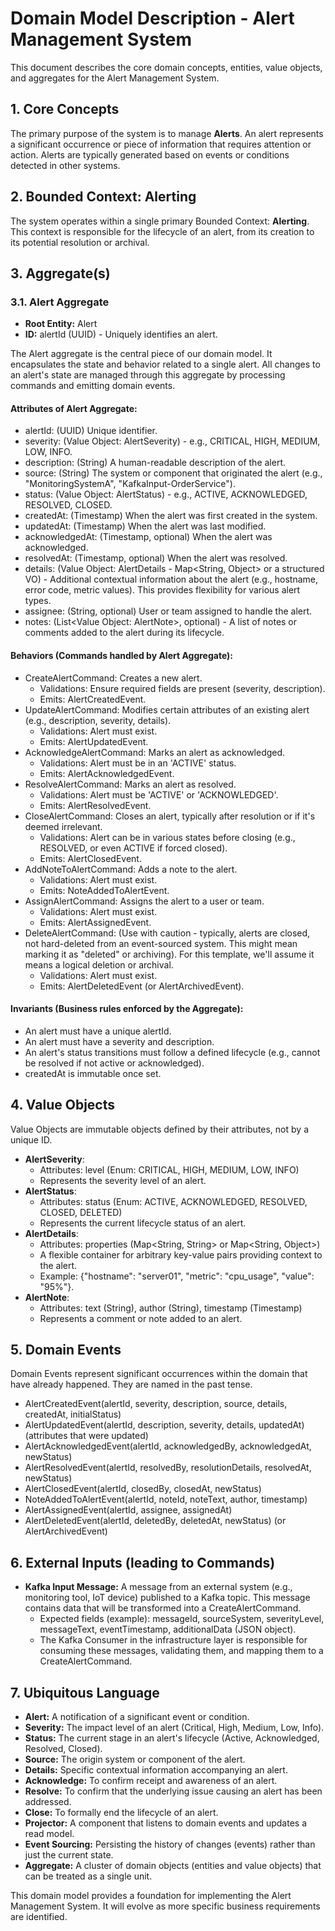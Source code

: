 # **Domain Model Description \- Alert Management System**

This document describes the core domain concepts, entities, value objects, and aggregates for the Alert Management System.

## **1\. Core Concepts**

The primary purpose of the system is to manage **Alerts**. An alert represents a significant occurrence or piece of information that requires attention or action. Alerts are typically generated based on events or conditions detected in other systems.

## **2\. Bounded Context: Alerting**

The system operates within a single primary Bounded Context: **Alerting**. This context is responsible for the lifecycle of an alert, from its creation to its potential resolution or archival.

## **3\. Aggregate(s)**

### **3.1. Alert Aggregate**

* **Root Entity:** Alert  
* **ID:** alertId (UUID) \- Uniquely identifies an alert.

The Alert aggregate is the central piece of our domain model. It encapsulates the state and behavior related to a single alert. All changes to an alert's state are managed through this aggregate by processing commands and emitting domain events.

#### **Attributes of Alert Aggregate:**

* alertId: (UUID) Unique identifier.  
* severity: (Value Object: AlertSeverity) \- e.g., CRITICAL, HIGH, MEDIUM, LOW, INFO.  
* description: (String) A human-readable description of the alert.  
* source: (String) The system or component that originated the alert (e.g., "MonitoringSystemA", "KafkaInput-OrderService").  
* status: (Value Object: AlertStatus) \- e.g., ACTIVE, ACKNOWLEDGED, RESOLVED, CLOSED.  
* createdAt: (Timestamp) When the alert was first created in the system.  
* updatedAt: (Timestamp) When the alert was last modified.  
* acknowledgedAt: (Timestamp, optional) When the alert was acknowledged.  
* resolvedAt: (Timestamp, optional) When the alert was resolved.  
* details: (Value Object: AlertDetails \- Map\<String, Object\> or a structured VO) \- Additional contextual information about the alert (e.g., hostname, error code, metric values). This provides flexibility for various alert types.  
* assignee: (String, optional) User or team assigned to handle the alert.  
* notes: (List\<Value Object: AlertNote\>, optional) \- A list of notes or comments added to the alert during its lifecycle.

#### **Behaviors (Commands handled by Alert Aggregate):**

* CreateAlertCommand: Creates a new alert.  
  * Validations: Ensure required fields are present (severity, description).  
  * Emits: AlertCreatedEvent.  
* UpdateAlertCommand: Modifies certain attributes of an existing alert (e.g., description, severity, details).  
  * Validations: Alert must exist.  
  * Emits: AlertUpdatedEvent.  
* AcknowledgeAlertCommand: Marks an alert as acknowledged.  
  * Validations: Alert must be in an 'ACTIVE' status.  
  * Emits: AlertAcknowledgedEvent.  
* ResolveAlertCommand: Marks an alert as resolved.  
  * Validations: Alert must be 'ACTIVE' or 'ACKNOWLEDGED'.  
  * Emits: AlertResolvedEvent.  
* CloseAlertCommand: Closes an alert, typically after resolution or if it's deemed irrelevant.  
  * Validations: Alert can be in various states before closing (e.g., RESOLVED, or even ACTIVE if forced closed).  
  * Emits: AlertClosedEvent.  
* AddNoteToAlertCommand: Adds a note to the alert.  
  * Validations: Alert must exist.  
  * Emits: NoteAddedToAlertEvent.  
* AssignAlertCommand: Assigns the alert to a user or team.  
  * Validations: Alert must exist.  
  * Emits: AlertAssignedEvent.  
* DeleteAlertCommand: (Use with caution \- typically, alerts are closed, not hard-deleted from an event-sourced system. This might mean marking it as "deleted" or archiving). For this template, we'll assume it means a logical deletion or archival.  
  * Validations: Alert must exist.  
  * Emits: AlertDeletedEvent (or AlertArchivedEvent).

#### **Invariants (Business rules enforced by the Aggregate):**

* An alert must have a unique alertId.  
* An alert must have a severity and description.  
* An alert's status transitions must follow a defined lifecycle (e.g., cannot be resolved if not active or acknowledged).  
* createdAt is immutable once set.

## **4\. Value Objects**

Value Objects are immutable objects defined by their attributes, not by a unique ID.

* **AlertSeverity**:  
  * Attributes: level (Enum: CRITICAL, HIGH, MEDIUM, LOW, INFO)  
  * Represents the severity level of an alert.  
* **AlertStatus**:  
  * Attributes: status (Enum: ACTIVE, ACKNOWLEDGED, RESOLVED, CLOSED, DELETED)  
  * Represents the current lifecycle status of an alert.  
* **AlertDetails**:  
  * Attributes: properties (Map\<String, String\> or Map\<String, Object\>)  
  * A flexible container for arbitrary key-value pairs providing context to the alert.  
  * Example: {"hostname": "server01", "metric": "cpu\_usage", "value": "95%"}.  
* **AlertNote**:  
  * Attributes: text (String), author (String), timestamp (Timestamp)  
  * Represents a comment or note added to an alert.

## **5\. Domain Events**

Domain Events represent significant occurrences within the domain that have already happened. They are named in the past tense.

* AlertCreatedEvent(alertId, severity, description, source, details, createdAt, initialStatus)  
* AlertUpdatedEvent(alertId, description, severity, details, updatedAt) (attributes that were updated)  
* AlertAcknowledgedEvent(alertId, acknowledgedBy, acknowledgedAt, newStatus)  
* AlertResolvedEvent(alertId, resolvedBy, resolutionDetails, resolvedAt, newStatus)  
* AlertClosedEvent(alertId, closedBy, closedAt, newStatus)  
* NoteAddedToAlertEvent(alertId, noteId, noteText, author, timestamp)  
* AlertAssignedEvent(alertId, assignee, assignedAt)  
* AlertDeletedEvent(alertId, deletedBy, deletedAt, newStatus) (or AlertArchivedEvent)

## **6\. External Inputs (leading to Commands)**

* **Kafka Input Message:** A message from an external system (e.g., monitoring tool, IoT device) published to a Kafka topic. This message contains data that will be transformed into a CreateAlertCommand.  
  * Expected fields (example): messageId, sourceSystem, severityLevel, messageText, eventTimestamp, additionalData (JSON object).  
  * The Kafka Consumer in the infrastructure layer is responsible for consuming these messages, validating them, and mapping them to a CreateAlertCommand.

## **7\. Ubiquitous Language**

* **Alert:** A notification of a significant event or condition.  
* **Severity:** The impact level of an alert (Critical, High, Medium, Low, Info).  
* **Status:** The current stage in an alert's lifecycle (Active, Acknowledged, Resolved, Closed).  
* **Source:** The origin system or component of the alert.  
* **Details:** Specific contextual information accompanying an alert.  
* **Acknowledge:** To confirm receipt and awareness of an alert.  
* **Resolve:** To confirm that the underlying issue causing an alert has been addressed.  
* **Close:** To formally end the lifecycle of an alert.  
* **Projector:** A component that listens to domain events and updates a read model.  
* **Event Sourcing:** Persisting the history of changes (events) rather than just the current state.  
* **Aggregate:** A cluster of domain objects (entities and value objects) that can be treated as a single unit.

This domain model provides a foundation for implementing the Alert Management System. It will evolve as more specific business requirements are identified.